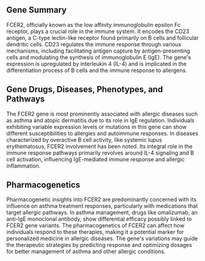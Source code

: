 ## Gene Summary
FCER2, officially known as the low affinity immunoglobulin epsilon Fc receptor, plays a crucial role in the immune system. It encodes the CD23 antigen, a C-type lectin-like receptor found primarily on B cells and follicular dendritic cells. CD23 regulates the immune response through various mechanisms, including facilitating antigen capture by antigen-presenting cells and modulating the synthesis of immunoglobulin E (IgE). The gene's expression is upregulated by interleukin 4 (IL-4) and is implicated in the differentiation process of B cells and the immune response to allergens.

## Gene Drugs, Diseases, Phenotypes, and Pathways
The FCER2 gene is most prominently associated with allergic diseases such as asthma and atopic dermatitis due to its role in IgE regulation. Individuals exhibiting variable expression levels or mutations in this gene can show different susceptibilities to allergies and autoimmune responses. In diseases characterized by overactive B cell activity, like systemic lupus erythematosus, FCER2 involvement has been noted. Its integral role in the immune response pathways primarily revolves around IL-4 signaling and B cell activation, influencing IgE-mediated immune response and allergic inflammation.

## Pharmacogenetics
Pharmacogenetic insights into FCER2 are predominantly concerned with its influence on asthma treatment responses, particularly with medications that target allergic pathways. In asthma management, drugs like omalizumab, an anti-IgE monoclonal antibody, show differential efficacy possibly linked to FCER2 gene variants. The pharmacogenetics of FCER2 can affect how individuals respond to these therapies, making it a potential marker for personalized medicine in allergic diseases. The gene's variations may guide the therapeutic strategies by predicting response and optimizing dosages for better management of asthma and other allergic conditions.